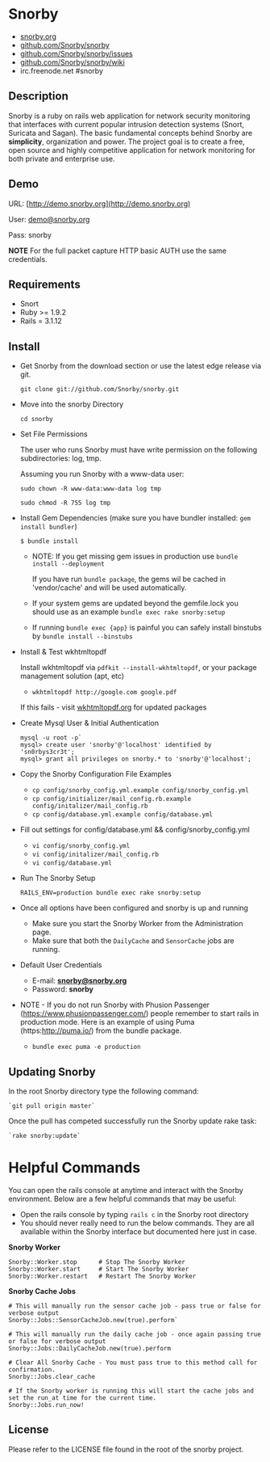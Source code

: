 # Snorby

* [snorby.org](http://www.snorby.org)
* [github.com/Snorby/snorby](http://github.com/Snorby/snorby/)
* [github.com/Snorby/snorby/issues](http://github.com/Snorby/snorby/issues)
* [github.com/Snorby/snorby/wiki](http://github.com/Snorby/snorby/wiki)
* irc.freenode.net #snorby

## Description

Snorby is a ruby on rails web application for network security monitoring that interfaces with current popular intrusion detection systems (Snort, Suricata and Sagan). The basic fundamental concepts behind Snorby are **simplicity**, organization and power. The project goal is to create a free, open source and highly competitive application for network monitoring for both private and enterprise use.

## Demo

URL: [http://demo.snorby.org](http://demo.snorby.org)

User: demo@snorby.org

Pass: snorby

**NOTE** For the full packet capture HTTP basic AUTH use the same credentials.

## Requirements

* Snort
* Ruby >= 1.9.2
* Rails = 3.1.12

## Install

* Get Snorby from the download section or use the latest edge release via git.

	`git clone git://github.com/Snorby/snorby.git`

* Move into the snorby Directory

	`cd snorby`

* Set File Permissions	

	The user who runs Snorby must have write permission on the following subdirectories:  log, tmp.

	Assuming you run Snorby with a www-data user:

	`sudo chown -R www-data:www-data log tmp` 
	
	`sudo chmod -R 755 log tmp` 
	

* Install Gem Dependencies  (make sure you have bundler installed: `gem install bundler`)

	`$ bundle install`
	
	* NOTE: If you get missing gem issues in production use `bundle install --deployment`
	
		If you have run `bundle package`, the gems wil be cached in 'vendor/cache' and will be used automatically. 

	* If your system gems are updated beyond the gemfile.lock you should use as an example `bundle exec rake snorby:setup` 

	* If running `bundle exec {app}` is painful you can safely install binstubs by `bundle install --binstubs` 
	
* Install & Test wkhtmltopdf

	Install wkhtmltopdf via `pdfkit --install-wkhtmltopdf`, or your package management solution (apt, etc)

	* `wkhtmltopdf http://google.com google.pdf`
	
	If this fails - visit [wkhtmltopdf.org](http://wkhtmltopdf.org/downloads.html) for updated packages 

* Create Mysql User & Initial Authentication
	
	```shell
	mysql -u root -p`
	mysql> create user 'snorby'@'localhost' identified by 'sn0rbys3cr3t';
	mysql> grant all privileges on snorby.* to 'snorby'@'localhost';
	```

* Copy the Snorby Configuration File Examples

	* `cp config/snorby_config.yml.example config/snorby_config.yml`
	* `cp config/initializer/mail_config.rb.example config/initalizer/mail_config.rb`
	* `cp config/database.yml.example config/database.yml`

* Fill out settings for config/database.yml && config/snorby_config.yml

	* `vi config/snorby_config.yml`
	* `vi config/initalizer/mail_config.rb`
	* `vi config/database.yml`
	
* Run The Snorby Setup

	`RAILS_ENV=production bundle exec rake snorby:setup`

* Once all options have been configured and snorby is up and running

	* Make sure you start the Snorby Worker from the Administration page.
	* Make sure that both the `DailyCache` and `SensorCache` jobs are running.
	
* Default User Credentials

	* E-mail: **snorby@snorby.org**
	* Password: **snorby**
	
* NOTE - If you do not run Snorby with Phusion Passenger (https://www.phusionpassenger.com/) people remember to start rails in production mode. Here is an example of using Puma (https:http://puma.io/) from the bundle package.

	* `bundle exec puma -e production`

	
## Updating Snorby

In the root Snorby directory type the following command:

	`git pull origin master`
	
Once the pull has competed successfully run the Snorby update rake task:

	`rake snorby:update`
	
# Helpful Commands

You can open the rails console at anytime and interact with the Snorby environment. Below are a few helpful commands that may be useful:

 * Open the rails console by typing `rails c` in the Snorby root directory
 * You should never really need to run the below commands. They are all available within the
	Snorby interface but documented here just in case.

**Snorby Worker**

	Snorby::Worker.stop      # Stop The Snorby Worker
	Snorby::Worker.start     # Start The Snorby Worker
	Snorby::Worker.restart   # Restart The Snorby Worker

**Snorby Cache Jobs**
	
	# This will manually run the sensor cache job - pass true or false for verbose output
	Snorby::Jobs::SensorCacheJob.new(true).perform`

	# This will manually run the daily cache job - once again passing true or false for verbose output
	Snorby::Jobs::DailyCacheJob.new(true).perform

	# Clear All Snorby Cache - You must pass true to this method call for confirmation.
	Snorby::Jobs.clear_cache

	# If the Snorby worker is running this will start the cache jobs and set the run_at time for the current time.
	Snorby::Jobs.run_now!

## License

Please refer to the LICENSE file found in the root of the snorby project.


